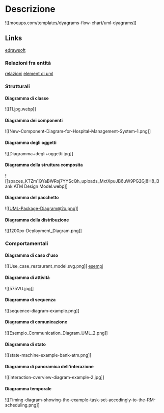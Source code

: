 # Descrizione
![[moqups.com/templates/dyagrams-flow-chart/uml-dyagrams]]
## Links
[edrawsoft](https://www.edrawsoft.com/it/uml-introduction.html)
### Relazioni fra entità
[relazioni](https://creately.com/guides/class-diagram-relationships/#:~:text=To%20show%20the%20relationship%20in,being%20implemented%20by%20the%20printer.)
[element di uml](https://www.cs.unibo.it/~cianca/wwwpages/labspo/Lab3.pdf)

### Strutturali
#### Diagramma di classe
![[11.jpg.webp]]
#### Diagramma dei componenti
![[New-Component-Diagram-for-Hospital-Management-System-1.png]]
#### Diagramma degli oggetti
![[Diagramma+degli+oggetti.jpg]]
#### Diagramma della struttura composita
![[spaces_KTZm1QYaBWRoj7YYScQh_uploads_MxtXpuJB6uW9PG2Gj8H8_Bank ATM Design Model.webp]]
#### Diagramma del pacchetto
![[UML-Package-Diagram@2x.png]]
#### Diagramma della distribuzione
![[1200px-Deployment_Diagram.png]]
### Comportamentali
#### Diagramma di caso d'uso
![[Use_case_restaurant_model.svg.png]]
[esempi](https://venngage.com/blog/use-case-diagram-example/)
#### Diagramma di attività
![[575VU.jpg]]
#### Diagramma di sequenza
![[sequence-diagram-example.png]]
#### Diagramma di comunicazione
![[Esempio_Communication_Diagram_UML_2.png]]
#### Diagramma di stato
![[state-machine-example-bank-atm.png]]
#### Diagramma di panoramica dell'interazione
![[interaction-overview-diagram-example-2.jpg]]
#### Diagramma temporale
![[Timing-diagram-showing-the-example-task-set-accodingly-to-the-RM-scheduling.png]]
